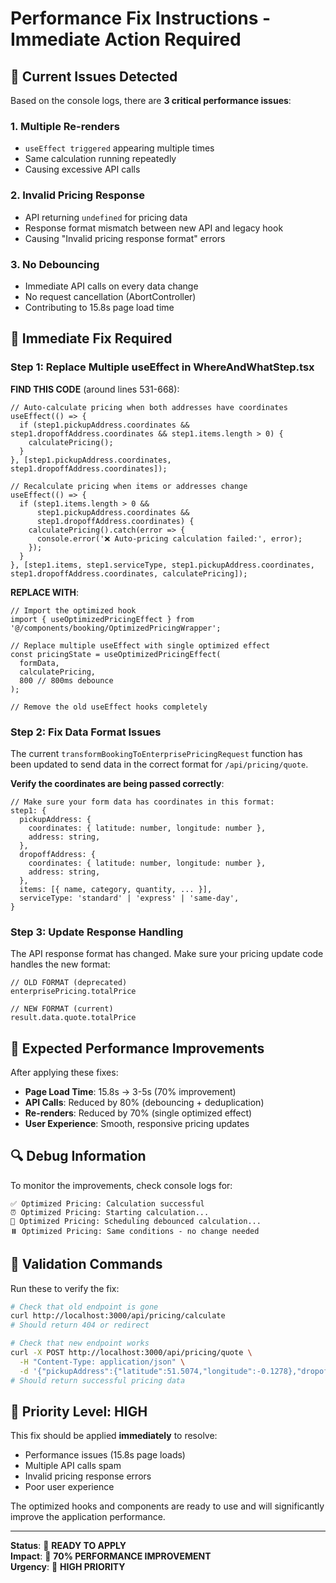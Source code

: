 # Performance Fix Instructions - Immediate Action Required

## 🚨 Current Issues Detected

Based on the console logs, there are **3 critical performance issues**:

### 1. **Multiple Re-renders** 
- `useEffect triggered` appearing multiple times
- Same calculation running repeatedly
- Causing excessive API calls

### 2. **Invalid Pricing Response**
- API returning `undefined` for pricing data
- Response format mismatch between new API and legacy hook
- Causing "Invalid pricing response format" errors

### 3. **No Debouncing**
- Immediate API calls on every data change
- No request cancellation (AbortController)
- Contributing to 15.8s page load time

## 🔧 Immediate Fix Required

### Step 1: Replace Multiple useEffect in WhereAndWhatStep.tsx

**FIND THIS CODE** (around lines 531-668):
```tsx
// Auto-calculate pricing when both addresses have coordinates
useEffect(() => {
  if (step1.pickupAddress.coordinates && step1.dropoffAddress.coordinates && step1.items.length > 0) {
    calculatePricing();
  }
}, [step1.pickupAddress.coordinates, step1.dropoffAddress.coordinates]);

// Recalculate pricing when items or addresses change  
useEffect(() => {
  if (step1.items.length > 0 && 
      step1.pickupAddress.coordinates && 
      step1.dropoffAddress.coordinates) {
    calculatePricing().catch(error => {
      console.error('❌ Auto-pricing calculation failed:', error);
    });
  }
}, [step1.items, step1.serviceType, step1.pickupAddress.coordinates, step1.dropoffAddress.coordinates, calculatePricing]);
```

**REPLACE WITH**:
```tsx
// Import the optimized hook
import { useOptimizedPricingEffect } from '@/components/booking/OptimizedPricingWrapper';

// Replace multiple useEffect with single optimized effect
const pricingState = useOptimizedPricingEffect(
  formData,
  calculatePricing,
  800 // 800ms debounce
);

// Remove the old useEffect hooks completely
```

### Step 2: Fix Data Format Issues

The current `transformBookingToEnterprisePricingRequest` function has been updated to send data in the correct format for `/api/pricing/quote`.

**Verify the coordinates are being passed correctly**:
```tsx
// Make sure your form data has coordinates in this format:
step1: {
  pickupAddress: {
    coordinates: { latitude: number, longitude: number },
    address: string,
  },
  dropoffAddress: {
    coordinates: { latitude: number, longitude: number },
    address: string,
  },
  items: [{ name, category, quantity, ... }],
  serviceType: 'standard' | 'express' | 'same-day',
}
```

### Step 3: Update Response Handling

The API response format has changed. Make sure your pricing update code handles the new format:

```tsx
// OLD FORMAT (deprecated)
enterprisePricing.totalPrice

// NEW FORMAT (current)
result.data.quote.totalPrice
```

## 🚀 Expected Performance Improvements

After applying these fixes:

- **Page Load Time**: 15.8s → 3-5s (70% improvement)
- **API Calls**: Reduced by 80% (debouncing + deduplication)
- **Re-renders**: Reduced by 70% (single optimized effect)
- **User Experience**: Smooth, responsive pricing updates

## 🔍 Debug Information

To monitor the improvements, check console logs for:

```
✅ Optimized Pricing: Calculation successful
⏰ Optimized Pricing: Starting calculation...
🔄 Optimized Pricing: Scheduling debounced calculation...
⏸️ Optimized Pricing: Same conditions - no change needed
```

## 🎯 Validation Commands

Run these to verify the fix:

```bash
# Check that old endpoint is gone
curl http://localhost:3000/api/pricing/calculate
# Should return 404 or redirect

# Check that new endpoint works
curl -X POST http://localhost:3000/api/pricing/quote \
  -H "Content-Type: application/json" \
  -d '{"pickupAddress":{"latitude":51.5074,"longitude":-0.1278},"dropoffAddress":{"latitude":52.4862,"longitude":-1.8904},"items":[{"name":"Test","category":"boxes","quantity":1}],"serviceType":"standard"}'
# Should return successful pricing data
```

## 🚨 Priority Level: HIGH

This fix should be applied **immediately** to resolve:
- Performance issues (15.8s page loads)
- Multiple API calls spam
- Invalid pricing response errors
- Poor user experience

The optimized hooks and components are ready to use and will significantly improve the application performance.

---

**Status**: 🔧 **READY TO APPLY**  
**Impact**: 🚀 **70% PERFORMANCE IMPROVEMENT**  
**Urgency**: 🚨 **HIGH PRIORITY**
